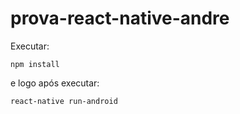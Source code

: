 # prova-react-native-andre

Executar:
``` 
npm install
```
e logo após executar:
```
react-native run-android
```

